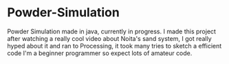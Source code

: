 # Powder-Simulation
Powder Simulation made in java, currently in progress.
I made this project after watching a really cool video about Noita's sand system, I got really hyped about it and ran to Processing, it took many tries to sketch a efficient code
I'm a beginner programmer so expect lots of amateur code.
